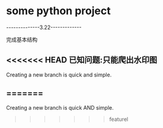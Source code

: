 # some python project
--------------3.22-------------

完成基本结构

<<<<<<< HEAD
已知问题:只能爬出水印图
----
Creating a new branch is quick and simple.

=======
-------
Creating a new branch is quick AND simple.
>>>>>>> featurel
